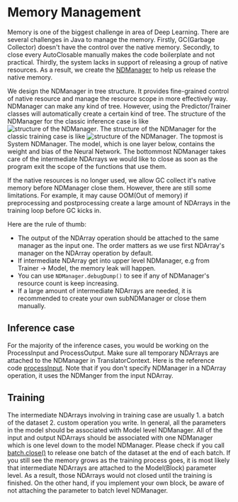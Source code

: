 # Memory Management

Memory is one of the biggest challenge in area of Deep Learning. There are several challenges in Java to manage the memory.
Firstly, GC(Garbage Collector) doesn't have the control over the native memory.
Secondly, to close every AutoClosable manually makes the code boilerplate and not practical.
Thirdly, the system lacks in support of releasing a group of native resources.
As a result, we create the [NDManager](https://github.com/awslabs/djl/blob/master/api/src/main/java/ai/djl/ndarray/NDManager.java) to help us release the native memory.

We design the NDManager in tree structure. It provides fine-grained control of native resource and manage the resource scope in more effectively way.
NDManager can make any kind of tree. However, using the Predictor/Trainer classes will automatically create a certain kind of tree.
The structure of the NDManager for the classic inference case is like ![structure of the NDManager](https://github.com/awslabs/djl/blob/master/docs/development/img/ndmanager_structure_for_inference.png).
The structure of the NDManager for the classic training case is like ![structure of the NDManager](https://github.com/awslabs/djl/blob/master/docs/development/img/ndmanager_structure_for_training.png).
The topmost is System NDManager. The model, which is one layer below, contains the weight and bias of the Neural Network.
The bottommost NDManager takes care of the intermediate NDArrays we would like to close as soon as the program exit the scope of the functions that use them.

If the native resources is no longer used, we allow GC collect it's native memory before NDManager close them.
However, there are still some limitations. For example, it may cause OOM(Out of memory) if preprocessing and postprocessing create a large amount of NDArrays in the training loop before GC kicks in.
 
Here are the rule of thumb:
* The output of the NDArray operation should be attached to the same manager as the input one. The order matters as we use first NDArray's manager on the NDArray operation by default.
* If intermediate NDArray get into upper level NDManager, e.g from Trainer -> Model, the memory leak will happen.
* You can use `NDManager.debugDump()` to see if any of NDManager's resource count is keep increasing.
* If a large amount of intermediate NDArrays are needed, it is recommended to create your own subNDManager or close them manually.

## Inference case
For the majority of the inference cases, you would be working on the ProcessInput and ProcessOutput.
Make sure all temporary NDArrays are attached to the NDManager in TranslatorContext.
Here is the reference code [processInput](https://github.com/awslabs/djl/blob/72dbfa895329df77f980e3d59c98f27ff1c9b3a3/api/src/main/java/ai/djl/modality/cv/translator/BaseImageTranslator.java#L59).
Note that if you don't specify NDManager in a NDArray operation, it uses the NDManger from the input NDArray.

## Training
The intermediate NDArrays involving in training case are usually 1. a batch of the dataset 2. custom operation you write.
In general, all the parameters in the model should be associated with Model level NDManager.
All of the input and output NDArrays should be associated with one NDManager which is one level down to the model NDManager.
Please check if you call [batch.close()](https://github.com/awslabs/djl/blob/master/examples/src/main/java/ai/djl/examples/training/util/TrainingUtils.java#L35-L39) to release one batch of the dataset at the end of each batch.
If you still see the memory grows as the training process goes, it is most likely that intermediate NDArrays are attached to the Model(Block) parameter level.
As a result, those NDArrays would not closed until the training is finished.
On the other hand, if you implement your own block, be aware of not attaching the parameter to batch level NDManager.
